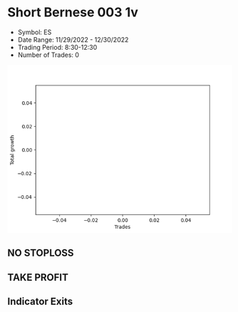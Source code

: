 # Short Bernese 003 1v 
- Symbol: ES
- Date Range: 11/29/2022 - 12/30/2022
- Trading Period: 8:30-12:30
- Number of Trades: 0

![Plot](ShortBernese0031vES.png)
## NO STOPLOSS














## TAKE PROFIT











## Indicator Exits

